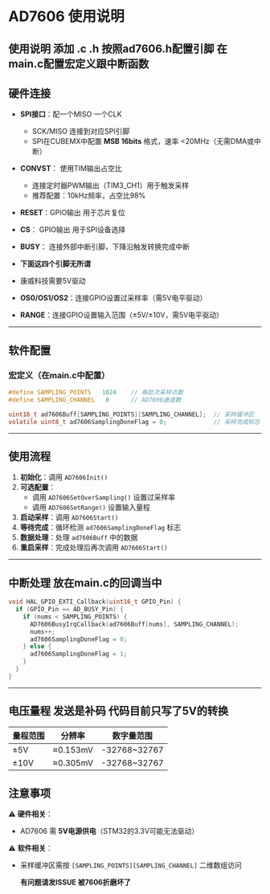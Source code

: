 
# AD7606 使用说明



## 使用说明 添加 .c .h 按照ad7606.h配置引脚 在main.c配置宏定义跟中断函数



## 硬件连接
- **SPI接口**：配一个MISO 一个CLK
  - SCK/MISO 连接到对应SPI引脚
  - SPI在CUBEMX中配置 **MSB 16bits** 格式，速率 <20MHz（无需DMA或中断）
- **CONVST**： 使用TIM输出占空比
  - 连接定时器PWM输出（TIM3_CH1）用于触发采样
  - 推荐配置：10kHz频率，占空比98%
- **RESET**：GPIO输出  用于芯片复位
- **CS**：   GPIO输出  用于SPI设备选择
- **BUSY**： 连接外部中断引脚，下降沿触发转换完成中断

- **下面这四个引脚无所谓**
- 康威科技需要5V驱动
- **OS0/OS1/OS2**：连接GPIO设置过采样率（需5V电平驱动）
- **RANGE**：连接GPIO设置输入范围（±5V/±10V，需5V电平驱动）

---

## 软件配置

### 宏定义（在main.c中配置）
```c
#define SAMPLING_POINTS   1024    // 每批次采样点数
#define SAMPLING_CHANNEL   8      // AD7606通道数

uint16_t ad7606Buff[SAMPLING_POINTS][SAMPLING_CHANNEL];  // 采样缓冲区
volatile uint8_t ad7606SamplingDoneFlag = 0;             // 采样完成标志
```

---

## 使用流程
1. **初始化**：调用 `AD7606Init()`
2. **可选配置**：
   - 调用 `AD7606SetOverSampling()` 设置过采样率
   - 调用 `AD7606SetRange()` 设置输入量程
3. **启动采样**：调用 `AD7606Start()`
4. **等待完成**：循环检测 `ad7606SamplingDoneFlag` 标志
5. **数据处理**：处理 `ad7606Buff` 中的数据
6. **重启采样**：完成处理后再次调用 `AD7606Start()`

---

## 中断处理 放在main.c的回调当中
```c
void HAL_GPIO_EXTI_Callback(uint16_t GPIO_Pin) {
  if (GPIO_Pin == AD_BUSY_Pin) {
    if (nums < SAMPLING_POINTS) {
      AD7606BusyIrqCallback(ad7606Buff[nums], SAMPLING_CHANNEL);
      nums++;
      ad7606SamplingDoneFlag = 0;
    } else {
      ad7606SamplingDoneFlag = 1;
    }
  }
}
```

---

## 电压量程 发送是补码 代码目前只写了5V的转换
| 量程范围 | 分辨率      | 数字量范围 |
|----------|-------------|------------|
| ±5V      | ≈0.153mV   | -32768~32767 |
| ±10V     | ≈0.305mV   | -32768~32767 |


## 注意事项
⚠️ **硬件相关**：
- AD7606 需 **5V电源供电**（STM32的3.3V可能无法驱动）

⚠️ **软件相关**：
- 采样缓冲区需按 `[SAMPLING_POINTS][SAMPLING_CHANNEL]` 二维数组访问
  
  **有问题请发ISSUE 被7606折磨坏了**
